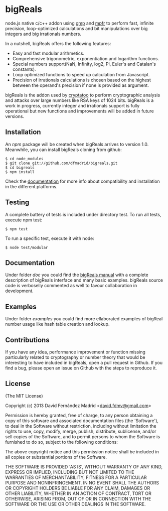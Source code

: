 bigReals
========

node.js native c/c++ addon using [gmp](http://gmplib.org/) and [mpfr](http://www.mpfr.org/) to perform fast, infinite precision,
loop-optimized calculations and bit manipulations over big integers and big irrationals numbers.

In a nutshell, bigReals offers the following features:

   * Easy and fast modular arithmetics.
   * Comprehensive trigonometric, exponentiation and logarithm functions.
   * Special numbers support(NaN, Infinity, log2, Pi, Euler's and Catalan's constants).
   * Loop optimized functions to speed up calculation from Javascript.
   * Precision of irrationals calculations is chosen based on the highest between the operand's precision if none is provided as argument.

bigReals is the addon used by [cryptatoo](https://github.com/dfmadrid/cryptatoo) to perform cryptographic analysis and attacks over
large numbers like RSA keys of 1024 bits. bigReals is a work in progress, currently integer and irrationals support is fully operational but
new functions and improvements will be added in future versions.

Installation
------------
An *npm* package will be created when bigReals arrives to version 1.0. Meanwhile, you can install bigReals cloning from github:

    $ cd node_modules
    $ git clone git://github.com/dfmadrid/bigreals.git
    $ cd bigreals
    $ npm install

Check the [documentation](doc/manual.md) for more info about compatibility and installation in the different platforms.

Testing
-------
A complete battery of tests is included under directory test. To run all tests, execute npm test:

    $ npm test

To run a specific test, execute it with node:

    $ node test/modular

Documentation
-------------
Under folder *doc* you could find the [bigReals manual](doc/manual.md) with a complete description of bigReals interface and many basic examples.
bigReals source code is verboselly commented as well to favour collaboration in development.

Examples
--------
Under folder *examples* you could find more ellaborated examples of bigReal number usage like hash table creation and lookup.

Contributions
-------------
If you have any idea, performance improvement or function missing particularly related to cryptography or number theory that
would be interesting to have included in bigReals, open a pull request in Github. If you find a bug, please open an issue on
Github with the steps to reproduce it.

License
-------
(The MIT License)

Copyright (c) 2013 David Fern&aacute;ndez Madrid &lt;david.fdmv@gmail.com&gt;

Permission is hereby granted, free of charge, to any person obtaining
a copy of this software and associated documentation files (the
'Software'), to deal in the Software without restriction, including
without limitation the rights to use, copy, modify, merge, publish,
distribute, sublicense, and/or sell copies of the Software, and to
permit persons to whom the Software is furnished to do so, subject to
the following conditions:

The above copyright notice and this permission notice shall be
included in all copies or substantial portions of the Software.

THE SOFTWARE IS PROVIDED 'AS IS', WITHOUT WARRANTY OF ANY KIND,
EXPRESS OR IMPLIED, INCLUDING BUT NOT LIMITED TO THE WARRANTIES OF
MERCHANTABILITY, FITNESS FOR A PARTICULAR PURPOSE AND NONINFRINGEMENT.
IN NO EVENT SHALL THE AUTHORS OR COPYRIGHT HOLDERS BE LIABLE FOR ANY
CLAIM, DAMAGES OR OTHER LIABILITY, WHETHER IN AN ACTION OF CONTRACT,
TORT OR OTHERWISE, ARISING FROM, OUT OF OR IN CONNECTION WITH THE
SOFTWARE OR THE USE OR OTHER DEALINGS IN THE SOFTWARE.
